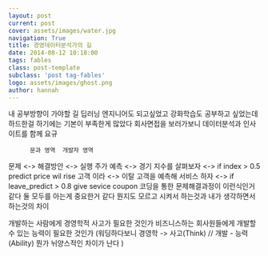 ```yaml
---
layout: post
current: post
cover: assets/images/water.jpg
navigation: True
title: 경영데이터분석가의 길
date: 2014-08-12 10:18:00
tags: fables
class: post-template
subclass: 'post tag-fables'
logo: assets/images/ghost.png
author: hannah
--- 
```

내 공부방향이 가야할 길
딥러닝 엔지니어도 되고싶었고 강화학습도 공부하고 싶었는데
하드한걸 하기에는 기본이 부족한게 많았다
회사면접을 보러가보니 데이터분석과 인사이트를 함께 요규

          문과 영역  개발자 영역
문제 <-> 해결방안 <-> 실행
주가 예측 <-> 경기 지수를 살펴보자 <-> if index > 0.5 predict price  wil rise
고객 이라 <-> 이탈 고객을 예측해 서비스 하자 <-> if leave_predict > 0.8 give sevice coupon 
코딩을 통한 문제해결과정이 이런식인거 같다
둘 모두를 아는게 중요한거 같다
뭔지도 모르고 시켜서 하는것과 내가 생각하면서 하는것의 차이

개발하는 사람에게 경영학적 사고가 필요한 것인가
비즈니스하는 회사원들에게 개발할 수 있는 능력이 필요한 것인가
(워딩하다보니 경영학 -> 사고(Think) // 개발 - 능력(Ability)  뭔가 뉘양스적인 차이가 난다 )
